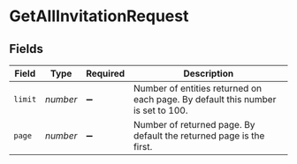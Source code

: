 # GetAllInvitationRequest


## Fields

| Field                                                                           | Type                                                                            | Required                                                                        | Description                                                                     |
| ------------------------------------------------------------------------------- | ------------------------------------------------------------------------------- | ------------------------------------------------------------------------------- | ------------------------------------------------------------------------------- |
| `limit`                                                                         | *number*                                                                        | :heavy_minus_sign:                                                              | Number of entities returned on each page. By default this number is set to 100. |
| `page`                                                                          | *number*                                                                        | :heavy_minus_sign:                                                              | Number of returned page. By default the returned page is the first.             |